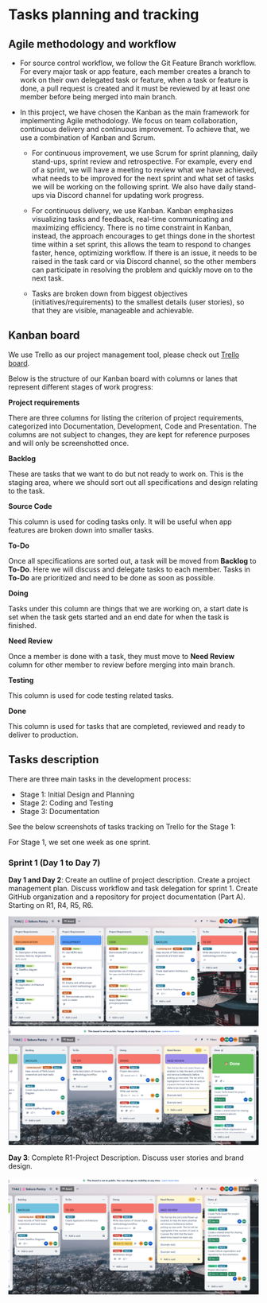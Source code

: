 # Tasks planning and tracking

## Agile methodology and workflow

- For source control workflow, we follow the Git Feature Branch workflow. For every major task or app feature, each member creates a branch to work on their own delegated task or feature, when a task or feature is done, a pull request is created and it must be reviewed by at least one member before being merged into main branch.

- In this project, we have chosen the Kanban as the main framework for implementing Agile methodology. We focus on team collaboration, continuous delivery and continuous improvement. To achieve that, we use a combination of Kanban and Scrum.

    - For continuous improvement, we use Scrum for sprint planning, daily stand-ups, sprint review and retrospective. For example, every end of a sprint, we will have a meeting to review what we have achieved, what needs to be improved for the next sprint and what set of tasks we will be working on the following sprint. We also have daily stand-ups via Discord channel for updating work progress. 

    - For continuous delivery, we use Kanban. Kanban emphasizes visualizing tasks and feedback, real-time communicating and maximizing efficiency. There is no time constraint in Kanban, instead, the approach encourages to get things done in the shortest time within a set sprint, this allows the team to respond to changes faster, hence, optimizing workflow. If there is an issue, it needs to be raised in the task card or via Discord channel, so the other members can participate in resolving the problem and quickly move on to the next task.

    - Tasks are broken down from biggest objectives (initiatives/requirements) to the smallest details (user stories), so that they are visible, manageable and achievable. 


## Kanban board

We use Trello as our project management tool, please check out [Trello board](https://trello.com/b/TE5Q9ZYj/t3a2-%F0%9F%8C%B8sakura-pantry). 

Below is the structure of our Kanban board with columns or lanes that represent different stages of work progress:

**Project requirements**

There are three columns for listing the criterion of project requirements, categorized into Documentation, Development, Code and Presentation. The columns are not subject to changes, they are kept for reference purposes and will only be screenshotted once. 

**Backlog**

These are tasks that we want to do but not ready to work on. This is the staging area, where we should sort out all specifications and design relating to the task.

**Source Code**

This column is used for coding tasks only. It will be useful when app features are broken down into smaller tasks.

**To-Do**

Once all specifications are sorted out, a task will be moved from **Backlog** to **To-Do**. Here we will discuss and delegate tasks to each member. Tasks in **To-Do** are prioritized and need to be done as soon as possible.

**Doing**

Tasks under this column are things that we are working on, a start date is set when the task gets started and an end date for when the task is finished.

**Need Review**

Once a member is done with a task, they must move to **Need Review** column for other member to review before merging into main branch.

**Testing**

This column is used for code testing related tasks. 

**Done**

This column is used for tasks that are completed, reviewed and ready to deliver to production. 

## Tasks description

There are three main tasks in the development process:

- Stage 1: Initial Design and Planning
- Stage 2: Coding and Testing
- Stage 3: Documentation

See the below screenshots of tasks tracking on Trello for the Stage 1:

For Stage 1, we set one week as one sprint.

### Sprint 1 (Day 1 to Day 7)

**Day 1 and Day 2**: Create an outline of project description. Create a project management plan. Discuss workflow and task delegation for sprint 1. Create GitHub organization and a repository for project documentation (Part A). Starting on R1, R4, R5, R6. 

![Day1&2-1](./docs/trello_screenshots/Stage1-Day1&2-151611-1.png)
![Day1&2-2](./docs/trello_screenshots/Stage1-Day1&2-151611-2.png)

**Day 3**: Complete R1-Project Description. Discuss user stories and brand design. 

![Day3](./docs/trello_screenshots/Stage1-Day3-1711.png)

